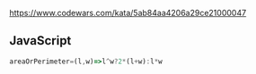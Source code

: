 https://www.codewars.com/kata/5ab84aa4206a29ce21000047

## JavaScript
```js
areaOrPerimeter=(l,w)=>l^w?2*(l+w):l*w
```